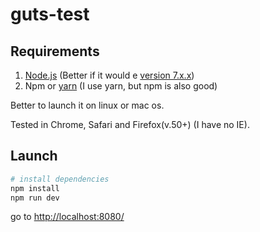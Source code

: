 # guts-test

## Requirements
1. [Node.js][1] (Better if it would e [version 7.x.x][2])
2. Npm or [yarn][3] (I use yarn, but npm is also good)

Better to launch it on linux or mac os.

Tested in Chrome, Safari and Firefox(v.50+) (I have no IE).

## Launch

``` bash
# install dependencies
npm install
npm run dev

```

go to [http://localhost:8080/][4]

[1]: https://nodejs.org/en/
[2]: https://nodejs.org/dist/v7.2.1/node-v7.2.1.pkg
[3]: https://yarnpkg.com/
[4]: http://localhost:8080/
